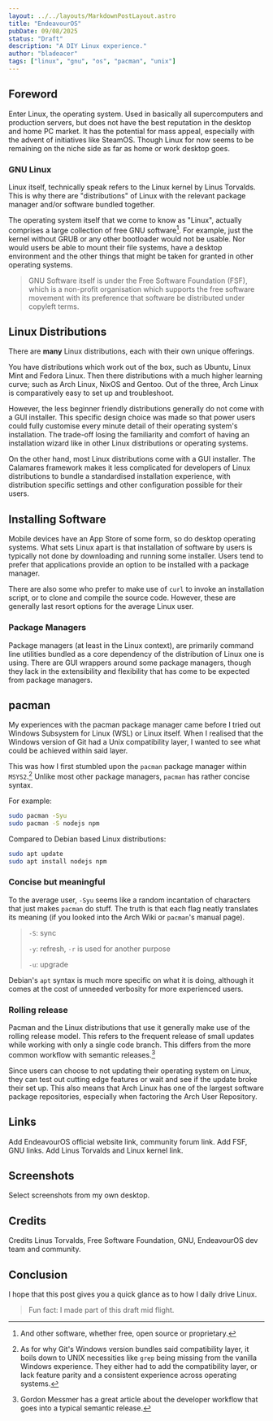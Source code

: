 ```yaml
---
layout: ../../layouts/MarkdownPostLayout.astro
title: "EndeavourOS"
pubDate: 09/08/2025
status: "Draft"
description: "A DIY Linux experience."
author: "bladeacer"
tags: ["linux", "gnu", "os", "pacman", "unix"]
---
```


## Foreword
Enter Linux, the operating system. Used in basically all supercomputers and
production servers, but does not have the best reputation in the desktop and
home PC market. It has the potential for mass appeal, especially with the
advent of initiatives like SteamOS. Though Linux for now seems to be remaining
on the niche side as far as home or work desktop goes.

### GNU Linux
Linux itself, technically speak refers to the Linux kernel by Linus Torvalds.
This is why there are "distributions" of Linux with the relevant package manager
and/or software bundled together.

The operating system itself that we come to know as "Linux", actually comprises
a large collection of free GNU software[^1]. For example, just the kernel without
GRUB or any other bootloader would not be usable. Nor would users be able to
mount their file systems, have a desktop environment and the other things that
might be taken for granted in other operating systems.

> GNU Software itself is under the Free Software Foundation (FSF), which is a
> non-profit organisation which supports the free software movement
> with its preference that software be distributed under copyleft terms.

## Linux Distributions
There are **many** Linux distributions, each with their own unique offerings.

You have distributions which work out of the box, such as Ubuntu, Linux Mint and
Fedora Linux. Then there distributions with a much higher learning curve; such
as Arch Linux, NixOS and Gentoo. Out of the three, Arch Linux is comparatively easy
to set up and troubleshoot.

However, the less beginner friendly distributions generally do not come with a GUI
installer. This specific design choice was made so that power users could fully
customise every minute detail of their operating system's installation. The trade-off
losing the familiarity and comfort of having an installation wizard like in other
Linux distributions or operating systems.

On the other hand, most Linux distributions come with a GUI installer. The
Calamares framework makes it less complicated for developers of Linux distributions
to bundle a standardised installation experience, with distribution specific settings
and other configuration possible for their users.

## Installing Software
Mobile devices have an App Store of some form, so do desktop operating systems.
What sets Linux apart is that installation of software by users is typically not
done by downloading and running some installer. Users tend to prefer that
applications provide an option to be installed with a package manager.

There are also some who prefer to make use of `curl` to invoke an installation script,
or to clone and compile the source code. However, these are generally last resort options
for the average Linux user.

### Package Managers
Package managers (at least in the Linux context), are primarily command line utilities
bundled as a core dependency of the distribution of Linux one is using. There
are GUI wrappers around some package managers, though they lack in the extensibility
and flexibility that has come to be expected from package managers.

## pacman
My experiences with the pacman package manager came before I tried out Windows
Subsystem for Linux (WSL) or Linux itself. When I realised that the Windows
version of Git had a Unix compatibility layer, I wanted to see what could be
achieved within said layer.

This was how I first stumbled upon the `pacman` package manager within `MSYS2`.[^2]
Unlike most other package managers, `pacman` has rather concise syntax.

For example:
```bash
sudo pacman -Syu
sudo pacman -S nodejs npm
```

Compared to Debian based Linux distributions:
```bash
sudo apt update
sudo apt install nodejs npm
```

### Concise but meaningful
To the average user, `-Syu` seems like a random incantation of characters that
just makes `pacman` do stuff. The truth is that each flag neatly translates its
meaning (if you looked into the Arch Wiki or `pacman`'s manual page).

> `-S`: sync
>
> `-y`: refresh, `-r` is used for another purpose
>
> `-u`: upgrade

Debian's `apt` syntax is much more specific on what it is doing, although it
comes at the cost of unneeded verbosity for more experienced users.

### Rolling release
Pacman and the Linux distributions that use it generally make use of the rolling
release model. This refers to the frequent release of small updates while working
with only a single code branch. This differs from the more common workflow with
semantic releases.[^3]

Since users can choose to not updating their operating system on Linux, they can
test out cutting edge features or wait and see if the update broke their set up.
This also means that Arch Linux has one of the largest software package
repositories, especially when factoring the Arch User Repository.

## Links
Add EndeavourOS official website link, community forum link.
Add FSF, GNU links.
Add Linus Torvalds and Linux kernel link.

## Screenshots
Select screenshots from my own desktop.

## Credits
Credits Linus Torvalds, Free Software Foundation, GNU, EndeavourOS dev team and community.

## Conclusion
I hope that this post gives you a quick glance as to how I daily drive Linux.

> Fun fact: I made part of this draft mid flight.

[^1]: And other software, whether free, open source or proprietary.
[^2]: As for why Git's Windows version bundles said compatibility layer, it boils down to
UNIX necessities like `grep` being missing from the vanilla Windows experience. They either had
to add the compatibility layer, or lack feature parity and a consistent experience across operating systems.
[^3]: Gordon Messmer has a great article about the developer workflow that goes into a typical semantic release.
